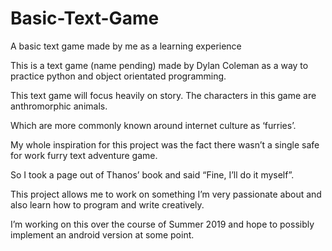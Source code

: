 # Basic-Text-Game
A basic text game made by me as a learning experience 

This is a text game (name pending) made by Dylan Coleman as a way to practice python and object orientated programming. 

This text game will focus heavily on story. The characters in this game are anthromorphic animals. 

Which are more commonly known around internet culture as ‘furries’.

My whole inspiration for this project was the fact there wasn’t a single safe for work furry text adventure game. 

So I took a page out of Thanos’ book and said “Fine, I’ll do it myself”. 

This project allows me to work on something I’m very passionate about and also learn how to program and write creatively. 

I’m working on this over the course of Summer 2019 and hope to possibly implement an android version at some point.

